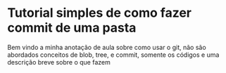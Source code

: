 # Tutorial simples de como fazer commit de uma pasta

Bem vindo a minha anotação de aula sobre como usar o git, não são abordados conceitos de blob, tree, e commit, somente os códigos e uma descrição breve sobre o que fazem